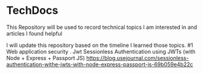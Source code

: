 # TechDocs
This Repository will be used to record technical topics I am interested in and articles I found helpful

I will update this repository based on the timeline I learned those topics. 
#1 Web application security
. Jwt 
Sessionless Authentication using JWTs (with Node + Express + Passport JS)
https://blog.usejournal.com/sessionless-authentication-withe-jwts-with-node-express-passport-js-69b059e4b22c

